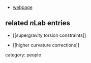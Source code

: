 

* [webpage](http://www.ipnl.in2p3.fr/perso/tsimpis/cv.html)

## related $n$Lab entries

* [[supergravity torsion constraints]]

* [[higher curvature corrections]]

category: people